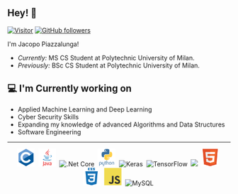 <h2>Hey! 👋</h2>

[![Visitor](https://visitor-badge.laobi.icu/badge?page_id=jacopopiazza.jacopopiazza)](https://github.com/jacopopiazza) [![GitHub followers](https://img.shields.io/github/followers/jacopopiazza.svg?style=social&label=Follow)](https://github.com/jacopopiazza?tab=followers)

I'm Jacopo Piazzalunga!
- <i>Currently:</i> MS CS Student at Polytechnic University of Milan. 
- <i>Previously:</i> BSc CS Student at Polytechnic University of Milan.

<h2>💻 I'm Currently working on</h2>

- Applied Machine Learning and Deep Learning
- Cyber Security Skills
- Expanding my knowledge of advanced Algorithms and Data Structures
- Software Engineering

<!--__Check out my GitHub repository:__

<div>
  <p>
    <a href="https://github.com/Jacopopiazza/ing-sw-2023">
      <img src="https://github-readme-stats.vercel.app/api/pin/?username=jacopopiazza&repo=ing-sw-2023" alt="GitHub Stats" />
    </a>
    <a href="https://github.com/Jacopopiazza/TIW-RIA">
      <img src="https://github-readme-stats.vercel.app/api/pin/?username=jacopopiazza&repo=TIW-RIA" alt="GitHub Stats" />
    </a>
    <a href="https://github.com/Jacopopiazza/ZSmile-Cuda">
      <img src="https://github-readme-stats.vercel.app/api/pin/?username=jacopopiazza&repo=ZSmile-Cuda" alt="GitHub Stats" />
    </a>
    <a href="https://github.com/Jacopopiazza/WordChecker">
      <img src="https://github-readme-stats.vercel.app/api/pin/?username=jacopopiazza&repo=WordChecker" alt="GitHub Stats" />
    </a>
  </p>
</div>
-->

---

<p align="center">
<img src="https://github.com/devicons/devicon/blob/master/icons/c/c-original.svg" title="C" alt="C" width="40" height="40"/>&nbsp;
<img src="https://github.com/devicons/devicon/blob/master/icons/java/java-original-wordmark.svg" title="Java" alt="Java" width="40" height="40"/>&nbsp;
<img src="https://cdn.jsdelivr.net/gh/devicons/devicon/icons/dotnetcore/dotnetcore-original.svg" title=".Net Core" alt=".Net Core" width="40" height="40"/>&nbsp;  
<img src="https://github.com/devicons/devicon/blob/master/icons/python/python-original-wordmark.svg" title="Python" alt="Python" width="40" height="40"/>&nbsp;
<img src="https://cdn.jsdelivr.net/gh/devicons/devicon@latest/icons/keras/keras-original.svg" title="Keras" alt="Keras" width="40" height="40"/>&nbsp;
<img src="https://cdn.jsdelivr.net/gh/devicons/devicon@latest/icons/tensorflow/tensorflow-original.svg" title="TensorFlow" alt="TensorFlow" width="40" height="40"/>&nbsp;
<img src="https://cdn.jsdelivr.net/gh/devicons/devicon@latest/icons/git/git-original-wordmark.svg" />&nbsp;
<img src="https://github.com/devicons/devicon/blob/master/icons/html5/html5-original.svg" title="HTML5" alt="HTML" width="40" height="40"/>&nbsp;
<img src="https://github.com/devicons/devicon/blob/master/icons/css3/css3-plain-wordmark.svg"  title="CSS3" alt="CSS" width="40" height="40"/>&nbsp;
<img src="https://github.com/devicons/devicon/blob/master/icons/javascript/javascript-original.svg" title="JavaScript" alt="JavaScript" width="40" height="40"/>&nbsp;
<img src="https://cdn.jsdelivr.net/gh/devicons/devicon@latest/icons/azuresqldatabase/azuresqldatabase-original.svg" title="MySQL"  alt="MySQL" width="40" height="40"/>&nbsp;
</p>
